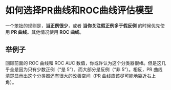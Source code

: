 # 如何选择PR曲线和ROC曲线评估模型

一个笨拙的规则是，__当正例很少__，或者 __当你关注假正例多于假反例__ 的时候优先使用 __PR 曲线__。其他情况使用 __ROC 曲线__。

## 举例子

 回顾前面的 ROC 曲线和 ROC AUC 数值，你或许认为这个分类器很棒。但是这几乎全是因为只有少数正例（“是 5”），而大部分是反例（“非 5”）。相反，PR 曲线清楚显示出这个分类器还有很大的改善空间（PR 曲线应该尽可能地靠近右上角）。



